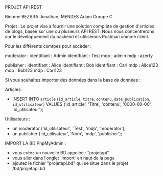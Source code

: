 PROJET API REST

Binome BEZARA Jonathan, MENDES  Adam
Groupe C

Projet : 
Le projet vise à fournir une solution complète de gestion d'articles de blogs, basée sur une ou plusieurs API REST.
Nous nous concentrerons sur le développement du backend et utiliserons Postman comme client. 

Pour les différents comtpes pour accèder :

moderator : 
identifiant : Admin         identifiant : Test
mdp : admin                 mdp : azerty


publisher : 
identifiant : Alice         identifiant : Bob       identifiant : Carl
mdp : Alice123              mdp : Bob123            mdp : Carl123


Si vous souhaitez importer des données dans la base de données :

Articles: 
- INSERT INTO `article` (`id_article`, `titre`, `contenu`, `date_publication`, `id_utilisateur`) VALUES
('id_article', 'Titre', 'contenu', '0000-00-00', 'id_utilisateur');

Utilisateurs : 
- un moderator ('id_utilisateur', 'Test', 'mdp', 'moderator');
- un publisher ('id_utilisateur', 'Nom', 'mdp', 'publisher');


IMPORT LA BD PhpMyAdmin :
- vous créez un nouvelle BD appelée : "projetapi"
- vous aller dans l'onglet 'import' en haut de la page 
- ajoutez le fichier "projetapi.bd" qui se situe dans le projet /bd/projetapi.bd






	
